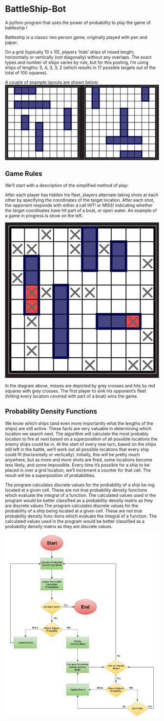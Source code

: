 # BattleShip-Bot
A python program that uses the power of probability to play the game of battleship !

Battleship is a classic two person game, originally played with pen and paper.

On a grid (typically 10 x 10), players ’hide’ ships of mixed length; horizontally or vertically (not diagonally) without any overlaps. The exact types and number of ships varies by rule, but for this posting, I’m using ships of lengths: 5, 4, 3, 3, 2 (which results in 17 possible targets out of the total of 100 squares).

A couple of example layouts are shown below:
![Architecture Image](https://github.com/MainakRoy93/BattleShip-Bot/blob/master/Images/2020-02-02_15h57_12.png?raw=true "Optional Title")

## Game Rules
We’ll start with a description of the simplified method of play:

After each player has hidden his fleet, players alternate taking shots at each other by specifying the coordinates of the target location. After each shot, the opponent responds with either a call HIT! or MISS! indicating whether the target coordinates have hit part of a boat, or open water. An example of a game in progress is show on the left.

![Architecture Image](https://github.com/MainakRoy93/BattleShip-Bot/blob/master/Images/2020-02-02_16h07_35.png?raw=true "Optional Title")

In the diagram above, misses are depicted by grey crosses and hits by red squares with grey crosses. The first player to sink his opponent’s fleet (hitting every location covered with part of a boat) wins the game.

## Probability Density Functions
We know which ships (and even more importantly what the lengths of the ships) are still active. These facts are very valuable in determining which location we search next. The algorithm will calculate the most probably location to fire at next based on a superposition of all possible locations the enemy ships could be in. At the start of every new turn, based on the ships still left in the battle, we’ll work out all possible locations that every ship could fit (horizontally or vertically). Initially, this will be pretty much anywhere, but as more and more shots are fired, some locations become less likely, and some impossible. Every time it’s possible for a ship to be placed in over a grid location, we’ll increment a counter for that cell. The result will be a superposition of probabilities.

The program calculates discrete values for the probability of a ship be-ing located at a given cell. These are not true probability density functions which evaluate the integral of a function. The calculated values used in the program would be better classified as a probability density matrix as they are discrete values.The program calculates discrete values for the probability of a ship being located at a given cell. These are not true probability density func-tions which evaluate the integral of a function. The calculated values used in the program would be better classified as a probability density matrix as they are discrete values.

![Architecture Image](https://github.com/MainakRoy93/BattleShip-Bot/blob/master/Images/2020-02-02_16h23_38.png?raw=true "Optional Title")

